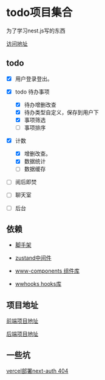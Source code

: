 

# todo项目集合

为了学习nest.js写的东西

[访问地址](https://todo-web-liart-two.vercel.app/)


## todo

- [x] 用户登录登出。
- [x] todo 待办事项
  - [x] 待办增删改查
  - [x] 待办类型自定义，保存到用户下
  - [x] 事项筛选
  - [ ] 事项排序
- [x] 计数
  - [x] 增删改查。
  - [x] 数据统计
  - [ ] 数据缓存

- [ ] 阅后即焚
- [ ] 聊天室
- [ ] 后台



## 依赖

- [脚手架](https://github.com/lxw15337674/todo-web)

- [zustand中间件](https://github.com/lxw15337674/zustand-middleware-computed)
- [www-components 组件库](https://github.com/lxw15337674/www-components)
- [wwhooks hooks库](https://github.com/lxw15337674/ww-hooks)






## 项目地址

[前端项目地址](https://github.com/lxw15337674/todo-web)

[后端项目地址](https://github.com/lxw15337674/todo-backend)


## 一些坑
[vercel部署next-auth 404](https://github.com/nextauthjs/next-auth/issues/4986)
